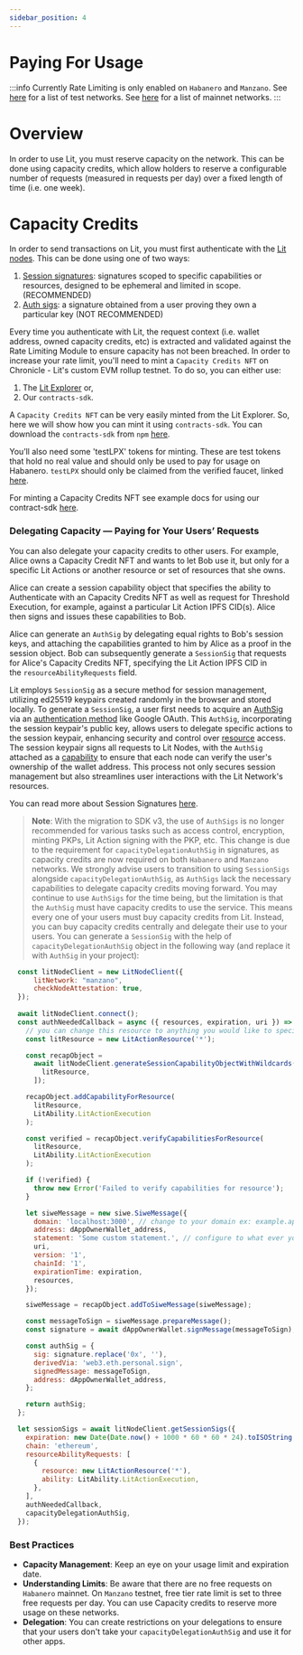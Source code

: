 ```yaml
---
sidebar_position: 4
---
```


# Paying For Usage 

:::info
Currently Rate Limiting is only enabled on `Habanero` and `Manzano`.
See [here](../network/networks/testnet) for a list of test networks.
See [here](../network/networks/mainnet) for a list of mainnet networks.
:::

# Overview

In order to use Lit, you must reserve capacity on the network. This can be done using capacity credits, which allow holders to reserve a configurable number of requests (measured in requests per day) over a fixed length of time (i.e. one week).

# **Capacity Credits**

In order to send transactions on Lit, you must first authenticate with the [Lit nodes](../sdk/authentication/overview). This can be done using one of two ways:

1. [Session signatures](../sdk/authentication/session-sigs/intro): signatures scoped to specific capabilities or resources, designed to be ephemeral and limited in scope. (RECOMMENDED)
2. [Auth sigs](../sdk/authentication/auth-sig): a signature obtained from a user proving they own a particular key (NOT RECOMMENDED)

Every time you authenticate with Lit, the request context (i.e. wallet address, owned capacity credits, etc) is extracted and validated against the Rate Limiting Module to ensure capacity has not been breached. In order to increase your rate limit, you'll need to mint a `Capacity Credits NFT` on Chronicle - Lit's custom EVM rollup testnet. To do so, you can either use:
1. The [Lit  Explorer](https://explorer.litprotocol.com/get-credits) or,
2. Our `contracts-sdk`.

A `Capacity Credits NFT` can be very easily minted from the Lit Explorer. So, here we will show how you can mint it using `contracts-sdk`. You can download the `contracts-sdk` from `npm` [here](https://www.npmjs.com/package/@lit-protocol/contracts-sdk).

You’ll also need some 'testLPX' tokens for minting. These are test tokens that hold no real value and should only be used to pay for usage on Habanero. `testLPX` should only be claimed from the verified faucet, linked [here](https://faucet.litprotocol.com/).

For minting a Capacity Credits NFT see example docs for using our contract-sdk [here](../sdk/capacity-credits#minting-capacity-credits).

### **Delegating Capacity — Paying for Your Users’ Requests**
You can also delegate your capacity credits to other users. For example, Alice owns a Capacity Credit NFT and wants to let Bob use it, but only for a specific Lit Actions or another resource or set of resources that she owns.

Alice can create a session capability object that specifies the ability to Authenticate with an Capacity Credits NFT as well as request for Threshold Execution, for example, against a particular Lit Action IPFS CID(s). Alice then signs and issues these capabilities to Bob.

Alice can generate an `AuthSig` by delegating equal rights to Bob's session keys, and attaching the capabilities granted to him by Alice as a proof in the session object. Bob can subsequently generate a `SessionSig` that requests for Alice's Capacity Credits NFT, specifying the Lit Action IPFS CID in the `resourceAbilityRequests` field.

Lit employs `SessionSig` as a secure method for session management, utilizing ed25519 keypairs created randomly in the browser and stored locally. To generate a `SessionSig`, a user first needs to acquire an [AuthSig](../sdk/authentication/auth-sig.md) via an [authentication method](../sdk/wallets/auth-methods) like Google OAuth. This `AuthSig`, incorporating the session keypair's public key, allows users to delegate specific actions to the session keypair, enhancing security and control over [resource](../sdk/authentication/session-sigs/resources-and-abilities.md) access. The session keypair signs all requests to Lit Nodes, with the `AuthSig` attached as a [capability](../sdk/authentication/session-sigs/capability-objects.md) to ensure that each node can verify the user's ownership of the wallet address. This process not only secures session management but also streamlines user interactions with the Lit Network's resources. 

You can read more about Session Signatures [here](../sdk/authentication/session-sigs/intro.md).

>**Note**: With the migration to SDK v3, the use of `AuthSigs` is no longer recommended for various tasks such as access control, encryption, minting PKPs, Lit Action signing with the PKP, etc. This change is due to the requirement for `capacityDelegationAuthSig` in signatures, as capacity credits are now required on both `Habanero` and `Manzano` networks. We strongly advise users to transition to using `SessionSigs` alongside `capacityDelegationAuthSig`, as `AuthSigs` lack the necessary capabilities to delegate capacity credits moving forward.  You may continue to use `AuthSigs` for the time being, but the limitation is that the `AuthSig` must have capacity credits to use the service.  This means every one of your users must buy capacity credits from Lit.  Instead, you can buy capacity credits centrally and delegate their use to your users. You can generate a `SessionSig` with the help of `capacityDelegationAuthSig` object in the following way (and replace it with `AuthSig` in your project):


```javascript
  const litNodeClient = new LitNodeClient({
      litNetwork: "manzano",
      checkNodeAttestation: true,
  });
  
  await litNodeClient.connect();
  const authNeededCallback = async ({ resources, expiration, uri }) => {
    // you can change this resource to anything you would like to specify
    const litResource = new LitActionResource('*');

    const recapObject =
      await litNodeClient.generateSessionCapabilityObjectWithWildcards([
        litResource,
      ]);

    recapObject.addCapabilityForResource(
      litResource,
      LitAbility.LitActionExecution
    );

    const verified = recapObject.verifyCapabilitiesForResource(
      litResource,
      LitAbility.LitActionExecution
    );

    if (!verified) {
      throw new Error('Failed to verify capabilities for resource');
    }

    let siweMessage = new siwe.SiweMessage({
      domain: 'localhost:3000', // change to your domain ex: example.app.com
      address: dAppOwnerWallet_address,
      statement: 'Some custom statement.', // configure to what ever you would like
      uri,
      version: '1',
      chainId: '1',
      expirationTime: expiration,
      resources,
    });

    siweMessage = recapObject.addToSiweMessage(siweMessage);

    const messageToSign = siweMessage.prepareMessage();
    const signature = await dAppOwnerWallet.signMessage(messageToSign);

    const authSig = {
      sig: signature.replace('0x', ''),
      derivedVia: 'web3.eth.personal.sign',
      signedMessage: messageToSign,
      address: dAppOwnerWallet_address,
    };

    return authSig;
  };

  let sessionSigs = await litNodeClient.getSessionSigs({
    expiration: new Date(Date.now() + 1000 * 60 * 60 * 24).toISOString(), // 24 hours
    chain: 'ethereum',
    resourceAbilityRequests: [
      {
        resource: new LitActionResource('*'),
        ability: LitAbility.LitActionExecution,
      },
    ],
    authNeededCallback,
    capacityDelegationAuthSig,
  });
```


### **Best Practices**

- **Capacity Management**: Keep an eye on your usage limit and expiration date.
- **Understanding Limits**: Be aware that there are no free requests on `Habanero` mainnet. On `Manzano` testnet, free tier rate limit is set to three free requests per day. You can use Capacity credits to reserve more usage on these networks.
- **Delegation**: You can create restrictions on your delegations to ensure that your users don't take your `capacityDelegationAuthSig` and use it for other apps.
